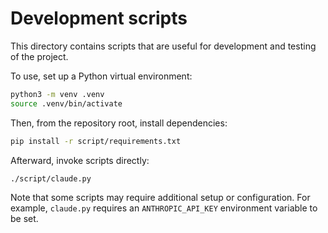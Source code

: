 # Development scripts

This directory contains scripts that are useful for development and testing of the project.

To use, set up a Python virtual environment:

```sh
python3 -m venv .venv
source .venv/bin/activate
```

Then, from the repository root, install dependencies:

```sh
pip install -r script/requirements.txt
```

Afterward, invoke scripts directly:

```sh
./script/claude.py
```

Note that some scripts may require additional setup or configuration. For example, `claude.py` requires an `ANTHROPIC_API_KEY` environment variable to be set.
